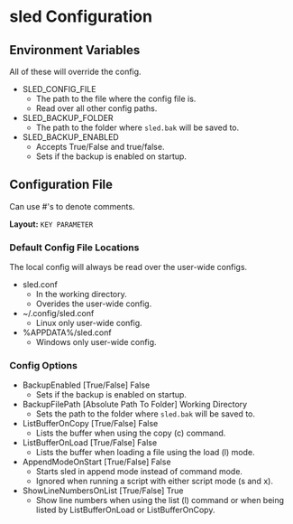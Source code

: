 # sled Configuration

## Environment Variables
All of these will override the config.
* SLED_CONFIG_FILE
   * The path to the file where the config file is. 
   * Read over all other config paths.
* SLED_BACKUP_FOLDER
   * The path to the folder where `sled.bak` will be saved to.
* SLED_BACKUP_ENABLED
  * Accepts True/False and true/false.
  * Sets if the backup is enabled on startup.

## Configuration File
Can use #'s to denote comments.

**Layout:** `KEY PARAMETER`

### Default Config File Locations
The local config will always be read over the user-wide configs.
* sled.conf
  * In the working directory.
  * Overides the user-wide config.
* ~/.config/sled.conf
  * Linux only user-wide config.
* %APPDATA%/sled.conf
  * Windows only user-wide config.

### Config Options
* BackupEnabled [True/False] False
  * Sets if the backup is enabled on startup.
* BackupFilePath [Absolute Path To Folder] Working Directory
  * Sets the path to the folder where `sled.bak` will be saved to.
* ListBufferOnCopy [True/False] False
  * Lists the buffer when using the copy (c) command.
* ListBufferOnLoad [True/False] False
  * Lists the buffer when loading a file using the load (l) mode.
* AppendModeOnStart [True/False] False
  * Starts sled in append mode instead of command mode.
  * Ignored when running a script with either script mode (s and x).
* ShowLineNumbersOnList [True/False] True
  * Show line numbers when using the list (l) command or when being listed by ListBufferOnLoad or ListBufferOnCopy.
